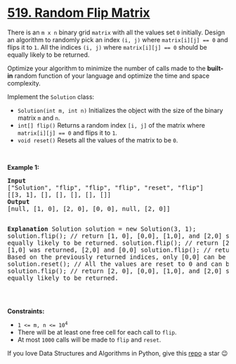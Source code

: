 # [519. Random Flip Matrix][title]

<p>There is an <code>m x n</code> binary grid <code>matrix</code> with all the values set <code>0</code> initially. Design an algorithm to randomly pick an index <code>(i, j)</code> where <code>matrix[i][j] == 0</code> and flips it to <code>1</code>. All the indices <code>(i, j)</code> where <code>matrix[i][j] == 0</code> should be equally likely to be returned.</p>
<p>Optimize your algorithm to minimize the number of calls made to the <strong>built-in</strong> random function of your language and optimize the time and space complexity.</p>
<p>Implement the <code>Solution</code> class:</p>
<ul>
<li><code>Solution(int m, int n)</code> Initializes the object with the size of the binary matrix <code>m</code> and <code>n</code>.</li>
<li><code>int[] flip()</code> Returns a random index <code>[i, j]</code> of the matrix where <code>matrix[i][j] == 0</code> and flips it to <code>1</code>.</li>
<li><code>void reset()</code> Resets all the values of the matrix to be <code>0</code>.</li>
</ul>
<p> </p>
<p><strong>Example 1:</strong></p>
<pre><strong>Input</strong>
["Solution", "flip", "flip", "flip", "reset", "flip"]
[[3, 1], [], [], [], [], []]
<strong>Output</strong>
[null, [1, 0], [2, 0], [0, 0], null, [2, 0]]

<strong>Explanation</strong>
Solution solution = new Solution(3, 1);
solution.flip();  // return [1, 0], [0,0], [1,0], and [2,0] should be equally likely to be returned.
solution.flip();  // return [2, 0], Since [1,0] was returned, [2,0] and [0,0]
solution.flip();  // return [0, 0], Based on the previously returned indices, only [0,0] can be returned.
solution.reset(); // All the values are reset to 0 and can be returned.
solution.flip();  // return [2, 0], [0,0], [1,0], and [2,0] should be equally likely to be returned.
</pre>
<p> </p>
<p><strong>Constraints:</strong></p>
<ul>
<li><code>1 &lt;= m, n &lt;= 10<sup>4</sup></code></li>
<li>There will be at least one free cell for each call to <code>flip</code>.</li>
<li>At most <code>1000</code> calls will be made to <code>flip</code> and <code>reset</code>.</li>
</ul>


If you love Data Structures and Algorithms in Python, give this [repo][me] a star :wink:

[title]: https://leetcode.com/problems/random-flip-matrix
[me]: https://github.com/bumblebee211196/awesome-python-leetcode